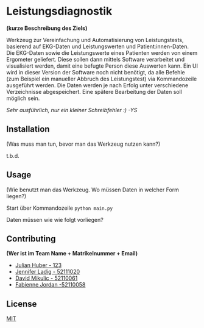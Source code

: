 # Leistungsdiagnostik
**(kurze Beschreibung des Ziels)**

Werkzeug zur Vereinfachung und Automatisierung von Leistungstests, basierend auf EKG-Daten und Leistungswerten und Patient:innen-Daten.
Die EKG-Daten sowie die Leistungswerte eines Patienten werden von einem Ergometer geliefert. Diese sollen dann mittels Software verarbeitet und visualisiert werden, damit eine befugte Person diese Auswerten kann. Ein UI wird in dieser Version der Software noch nicht benötigt, da alle Befehle (zum Beispiel ein manueller Abbruch des Leistungstest) via Kommandozeile ausgeführt werden. Die Daten werden je nach Erfolg unter verschiedene Verzeichnisse abgespeichert. Eine spätere Bearbeitung der Daten soll möglich sein.

*Sehr ausführlich, nur ein kleiner Schreibfehler :) -YS*


## Installation

(Was muss man tun, bevor man das Werkzeug nutzen kann?)

t.b.d.

## Usage

(Wie benutzt man das Werkzeug. Wo müssen Daten in welcher Form liegen?)

Start über Kommandozeile
```python main.py```

Daten müssen wie wie folgt vorliegen?

## Contributing
**(Wer ist im Team Name + Matrikelnummer + Email)**

- [Julian Huber - 123](julian.huber@mci.edu)
- [Jennifer Ladig - 52111020](jenny@ladig.de)
- [David Mikulic - 52110061](davidmikulic.2000@gmail.com)
- [Fabienne Jordan -52110058](jf9086@mci4me.at)

## License
[MIT](https://choosealicense.com/licenses/mit/)
